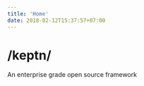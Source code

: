 ```yaml
---
title: 'Home'
date: 2018-02-12T15:37:57+07:00
---
```


# /keptn/

An enterprise grade open source framework
